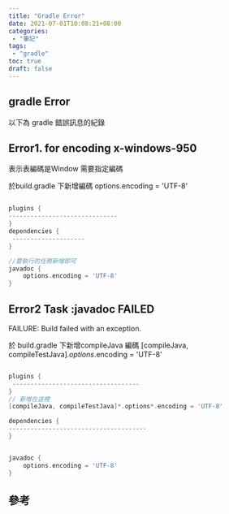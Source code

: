 ```yaml
---
title: "Gradle Error"
date: 2021-07-01T10:08:21+08:00
categories:
 - "筆記"
tags:
 - "gradle"
toc: true
draft: false
---
```


## gradle Error
以下為 gradle 錯誤訊息的紀錄
<!-- 簡介 -->
<!--more-->
## Error1. for encoding x-windows-950

表示表編碼是Window 需要指定編碼

於build.gradle 下新增編碼 options.encoding = 'UTF-8'

```build.gradle

plugins {
------------------------------
}
dependencies {
 --------------------
}

//要執行的任務新增即可
javadoc {
    options.encoding = 'UTF-8'
}

```

## Error2  Task :javadoc FAILED

FAILURE: Build failed with an exception.

於 build.gradle 下新增compileJava 編碼 [compileJava, compileTestJava]*.options*.encoding = 'UTF-8'

```build.gradle

plugins {
 -----------------------------------
}
// 新增在這裡
[compileJava, compileTestJava]*.options*.encoding = 'UTF-8'

dependencies {
--------------------------------------
}


javadoc {
    options.encoding = 'UTF-8'
}


```

## 參考
